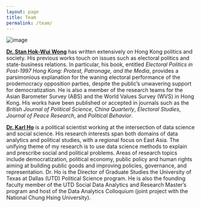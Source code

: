 ```yaml
---
layout: page
title: Team
permalink: /team/
---
```


![image](/images/team.png)



**[Dr. Stan Hok-Wui Wong](https://stanhwwong.github.io/stanhwwong/)** has written extensively on Hong Kong politics and society. His previous works touch on issues such as electoral politics and state-business relations. In particular, his book, entitled *Electoral Politics in Post-1997 Hong Kong: Protest, Patronage, and the Media*, provides a parsimonious explanation for the waning electoral performance of the prodemocracy opposition parties, despite the public’s unwavering support for democratization. He is also a member of the research teams for the Asian Barometer Survey (ABS) and the World Values Survey (WVS) in Hong Kong. His works have been published or accepted in journals such as the *British Journal of Political Science*, *China Quarterly*, *Electoral Studies*, *Journal of Peace Research*, and *Political Behavior*.

**[Dr. Karl Ho](https://karlho.com/)** is a political scientist working at the intersection of data science and social science. His research interests span both domains of data analytics and political studies, with a regional focus on East Asia. The unifying theme of my research is to use data science methods to explain and prescribe social and political problems. Areas of research topics include democratization, political economy, public policy and human rights aiming at building public goods and improving policies, governance, and representation. Dr. Ho is the Director of Graduate Studies the University of Texas at Dallas (UTD) Political Science program. He is also the founding faculty member of the UTD Social Data Analytics and Research Master’s program and host of the Data Analytics Colloquium (joint project with the National Chung Hsing University).